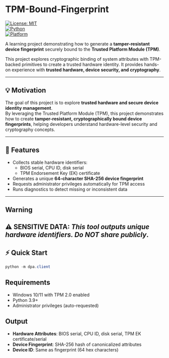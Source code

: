 # TPM-Bound-Fingerprint  

[![License: MIT](https://img.shields.io/badge/License-MIT-blue.svg)](LICENSE)  
[![Python](https://img.shields.io/badge/Python-3.9+-green.svg)](https://www.python.org/)  
[![Platform](https://img.shields.io/badge/OS-Windows%2010/11-lightgrey.svg)]()  

A learning project demonstrating how to generate a **tamper-resistant device fingerprint** securely bound to the **Trusted Platform Module (TPM)**.  

This project explores cryptographic binding of system attributes with TPM-backed primitives to create a trusted hardware identity. It provides hands-on experience with **trusted hardware, device security, and cryptography**.  

---

## 💡 Motivation
The goal of this project is to explore **trusted hardware and secure device identity management**.  
By leveraging the Trusted Platform Module (TPM), this project demonstrates how to create **tamper-resistant, cryptographically bound device fingerprints**, helping developers understand hardware-level security and cryptography concepts.  

---

## 🚀 Features
- Collects stable hardware identifiers:  
  - BIOS serial, CPU ID, disk serial  
  - TPM Endorsement Key (EK) certificate  
- Generates a unique **64-character SHA-256 device fingerprint**  
- Requests administrator privileges automatically for TPM access  
- Runs diagnostics to detect missing or inconsistent data  

---
## Warning
⚠️ SENSITIVE DATA: *This tool outputs unique hardware identifiers. Do NOT share publicly*.
---

## ⚡ Quick Start
```powershell
python -m dpa.client
```

## Requirements
- Windows 10/11 with TPM 2.0 enabled
- Python 3.9+ 
- Administrator privileges (auto-requested)

## Output
- **Hardware Attributes**: BIOS serial, CPU ID, disk serial, TPM EK certificate/serial
- **Device Fingerprint**: SHA-256 hash of canonicalized attributes
- **Device ID**: Same as fingerprint (64 hex characters)
